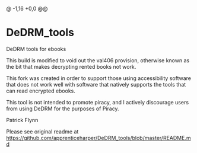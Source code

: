 @ -1,16 +0,0 @@
# DeDRM_tools
DeDRM tools for ebooks

This build is modified to void out the val406 provision, otherwise known
as the bit that makes decrypting rented books not work.

This fork was created in order to support those using accessibility software
that does not work well with software that natively supports the tools that
can read encrypted ebooks.

This tool is not intended to promote piracy, and I actively discourage users
from using DeDRM for the purposes of Piracy.

Patrick Flynn

Please see original readme at https://github.com/apprenticeharper/DeDRM_tools/blob/master/README.md

